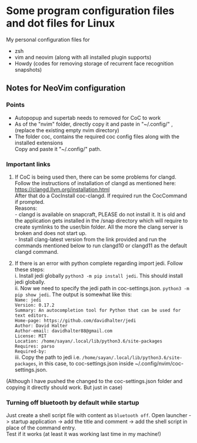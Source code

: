 # Some program configuration files and dot files for Linux
My personal configuration files for 
- zsh 
- vim and neovim (along with all installed plugin supports)
- Howdy (codes for removing storage of recurrent face recognition snapshots)


## Notes for NeoVim configuration
### Points
- Autopopup and supertab needs to removed for CoC to work
- As of the "nvim" folder, directly copy it and paste in "~/.config/" , (replace the existing empty nvim directory)
- The folder coc, contains the required coc config files along with the installed extensions <br>
    Copy and paste it "~/.config/" path.

### Important links

1. If CoC is being used then, there can be some problems for clangd. Follow the instructions of installation of clangd as mentioned here:
https://clangd.llvm.org/installation.html <br>
After that do a CocInstall coc-clangd. If required run the CocCommand if prompted.<br>
    Reasons:<br>
        - clangd is available on snapcraft, PLEASE do not install it. It is old and the application gets installed in the /snap directory which will require to create symlinks to the user/bin folder. All the more the clang server is broken and does not start up. <br>
        - Install clang-latest version from the link provided and run the commands mentioned below to run clangd10 or clangd11 as the default clangd command.

2. If there is an error with python complete regarding import jedi. Follow these steps: <br>
    i.  Install jedi globally `python3 -m pip install jedi`. This should install jedi globally. <br>
    ii. Now we need to specify the jedi path in coc-settings.json. `python3 -m pip show jedi`. The output is somewhat like this: <br>
    `Name: jedi`<br>
    `Version: 0.17.2` <br>
    `Summary: An autocompletion tool for Python that can be used for text editors.` <br>
    `Home-page: https://github.com/davidhalter/jedi` <br>
    `Author: David Halter` <br>
    `Author-email: davidhalter88@gmail.com` <br>
    `License: MIT` <br>
    `Location: /home/sayan/.local/lib/python3.6/site-packages` <br>
    `Requires: parso` <br>
    `Required-by: ` <br>
  iii. Copy the path to jedi i.e. `/home/sayan/.local/lib/python3.6/site-packages`, in this case, to coc-settings.json inside ~/.config/nvim/coc-settings.json. <br>

(Although I have pushed the changed to the coc-settings.json folder and copying it directly should work. But just in case) <br>


### Turning off bluetooth by default while startup
Just create a shell script file with content as `bluetooth off`. Open launcher -> startup application -> add the title and comment -> add the shell script in place of the command entry. <br>
Test if it works (at least it was working last time in my machine!)
